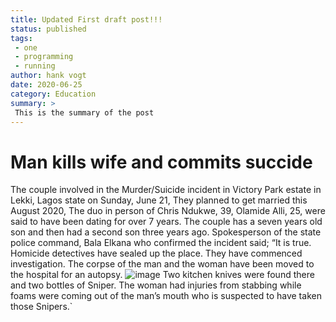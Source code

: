 ```yaml
---
title: Updated First draft post!!!
status: published
tags: 
 - one
 - programming
 - running
author: hank vogt
date: 2020-06-25
category: Education
summary: >
 This is the summary of the post
---
```

# Man kills wife and commits succide 
The couple involved in the Murder/Suicide incident in Victory Park estate in Lekki, Lagos state on Sunday, June 21, They planned to get married this August 2020, The duo in person of Chris Ndukwe, 39, Olamide Alli, 25, were said to have been dating for over 7 years. The couple has a seven years old son and then had a second son three years ago. 
Spokesperson of the state police command, Bala Elkana who confirmed the incident said;
“It is true. Homicide detectives have sealed up the place. They have commenced investigation. The corpse of the man and the woman have been moved to the hospital for an autopsy. 
![image](https://cdn.pixabay.com/photo/2015/04/23/22/00/tree-736885__340.jpg)
Two kitchen knives were found there and two bottles of Sniper. The woman had injuries from stabbing while foams were coming out of the man’s mouth who is suspected to have taken those Snipers.`
